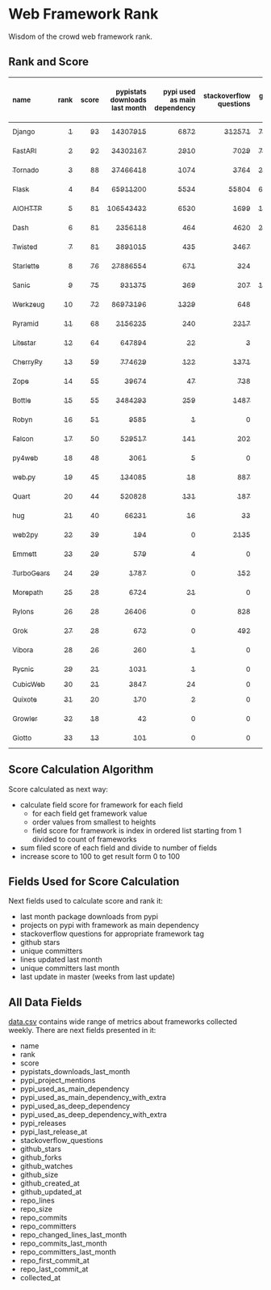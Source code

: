 # Web Framework Rank
Wisdom of the crowd web framework rank.

## Rank and Score
<sub>name</sub> | <sub>rank</sub> | <sub>score</sub> | <sub>pypistats downloads last month</sub> | <sub>pypi used as main dependency</sub> | <sub>stackoverflow questions</sub> | <sub>github stars</sub> | <sub>repo unique committers</sub> | <sub>repo changed lines last month</sub> | <sub>repo unique committers last month</sub> | <sub>repo last commit</sub>
:--- | ---: | ---: | ---: | ---: | ---: | ---: | ---: | ---: | ---: | ---:
[<sub>Django</sub>](https://github.com/django/django "first commit: 2005-07-13") | [<sub>1</sub>](# "  +0 last week") | [<sub>93</sub>](# "  -1 last week") | [<sub>14307915</sub>](# "  #7 in pypistats downloads last month +2.06% last week") | [<sub>6872</sub>](# "  #1 in pypi used as main dependency +0.47% last week") | [<sub>312571</sub>](# "  #1 in stackoverflow questions +0.02% last week") | [<sub>77756</sub>](# "  #1 in github stars +0.12% last week") | [<sub>3097</sub>](# "  #1 in repo unique committers +0.1% last week") | [<sub>2065</sub>](# "  #7 in repo changed lines last month +25.68% last week") | [<sub>27</sub>](# "  #1 in repo unique committers last month +8.0% last week") | [<sub>2024-06-28</sub>](# "  #3 in repo last commit 1 week ago")
[<sub>FastAPI</sub>](https://github.com/tiangolo/fastapi "first commit: 2018-12-05; uses: Starlette") | [<sub>2</sub>](# "  +0 last week") | [<sub>92</sub>](# "  +1 last week") | [<sub>34302167</sub>](# "  #5 in pypistats downloads last month +2.14% last week") | [<sub>2910</sub>](# "  #4 in pypi used as main dependency +0.94% last week") | [<sub>7029</sub>](# "  #3 in stackoverflow questions +0.46% last week") | [<sub>73028</sub>](# "  #2 in github stars +0.3% last week") | [<sub>656</sub>](# "  #4 in repo unique committers +0.15% last week") | [<sub>3170</sub>](# "▲ #3 in repo changed lines last month +31.86% last week") | [<sub>16</sub>](# "  #2 in repo unique committers last month +0.0% last week") | [<sub>2024-06-28</sub>](# "  #3 in repo last commit 1 week ago")
[<sub>Tornado</sub>](https://github.com/tornadoweb/tornado "first commit: 2009-09-09") | [<sub>3</sub>](# "  +0 last week") | [<sub>88</sub>](# "  +3 last week") | [<sub>37466418</sub>](# "  #4 in pypistats downloads last month +1.67% last week") | [<sub>1074</sub>](# "  #6 in pypi used as main dependency +0.28% last week") | [<sub>3764</sub>](# "  #5 in stackoverflow questions -0.03% last week") | [<sub>21604</sub>](# "  #4 in github stars +0.06% last week") | [<sub>456</sub>](# "  #6 in repo unique committers +0.0% last week") | [<sub>3632</sub>](# "▲ #2 in repo changed lines last month +49.1% last week") | [<sub>3</sub>](# "▼ #10 in repo unique committers last month -25.0% last week") | [<sub>2024-06-29</sub>](# "▲ #1 in repo last commit 1 week ago")
[<sub>Flask</sub>](https://github.com/pallets/flask "first commit: 2010-04-06; uses: Werkzeug") | [<sub>4</sub>](# "  +0 last week") | [<sub>84</sub>](# "  -1 last week") | [<sub>65911200</sub>](# "  #3 in pypistats downloads last month +3.3% last week") | [<sub>5534</sub>](# "  #3 in pypi used as main dependency +0.51% last week") | [<sub>55804</sub>](# "  #2 in stackoverflow questions +0.04% last week") | [<sub>66937</sub>](# "  #3 in github stars +0.06% last week") | [<sub>848</sub>](# "  #2 in repo unique committers +0.0% last week") | [<sub>56</sub>](# "▼ #14 in repo changed lines last month +0.0% last week") | [<sub>4</sub>](# "▼ #8 in repo unique committers last month +0.0% last week") | [<sub>2024-06-07</sub>](# "▼ #15 in repo last commit 4 weeks ago")
[<sub>AIOHTTP</sub>](https://github.com/aio-libs/aiohttp "first commit: 2013-10-01") | [<sub>5</sub>](# "▲ +2 last week") | [<sub>81</sub>](# "▲ +0 last week") | [<sub>106543432</sub>](# "  #1 in pypistats downloads last month +1.84% last week") | [<sub>6530</sub>](# "  #2 in pypi used as main dependency +0.6% last week") | [<sub>1699</sub>](# "  #9 in stackoverflow questions +0.12% last week") | [<sub>14760</sub>](# "  #7 in github stars +0.2% last week") | [<sub>751</sub>](# "  #3 in repo unique committers +0.0% last week") | [<sub>44</sub>](# "▲ #15 in repo changed lines last month +120.0% last week") | [<sub>2</sub>](# "  #13 in repo unique committers last month +0.0% last week") | [<sub>2024-06-25</sub>](# "  #3 in repo last commit 1 week ago")
[<sub>Dash</sub>](https://github.com/plotly/dash "first commit: 2015-04-10") | [<sub>6</sub>](# "  +0 last week") | [<sub>81</sub>](# "  +0 last week") | [<sub>2356118</sub>](# "  #10 in pypistats downloads last month -0.2% last week") | [<sub>464</sub>](# "  #8 in pypi used as main dependency +0.65% last week") | [<sub>4620</sub>](# "  #4 in stackoverflow questions +0.15% last week") | [<sub>20822</sub>](# "  #5 in github stars +0.19% last week") | [<sub>195</sub>](# "  #15 in repo unique committers +0.0% last week") | [<sub>2145</sub>](# "  #6 in repo changed lines last month -4.62% last week") | [<sub>7</sub>](# "  #4 in repo unique committers last month -22.22% last week") | [<sub>2024-06-25</sub>](# "  #3 in repo last commit 1 week ago")
[<sub>Twisted</sub>](https://github.com/twisted/twisted "first commit: 2001-07-09") | [<sub>7</sub>](# "▼ -2 last week") | [<sub>81</sub>](# "▼ -1 last week") | [<sub>3891015</sub>](# "  #8 in pypistats downloads last month +2.05% last week") | [<sub>435</sub>](# "  #9 in pypi used as main dependency +0.23% last week") | [<sub>3467</sub>](# "  #6 in stackoverflow questions +0.0% last week") | [<sub>5488</sub>](# "  #15 in github stars +0.13% last week") | [<sub>321</sub>](# "  #9 in repo unique committers +0.0% last week") | [<sub>11884</sub>](# "  #1 in repo changed lines last month +2.21% last week") | [<sub>7</sub>](# "▲ #4 in repo unique committers last month +0.0% last week") | [<sub>2024-06-27</sub>](# "▼ #3 in repo last commit 1 week ago")
[<sub>Starlette</sub>](https://github.com/encode/starlette "first commit: 2018-06-25; used by: FastAPI") | [<sub>8</sub>](# "▲ +2 last week") | [<sub>76</sub>](# "▲ +6 last week") | [<sub>27886554</sub>](# "  #6 in pypistats downloads last month +2.67% last week") | [<sub>671</sub>](# "  #7 in pypi used as main dependency +1.36% last week") | [<sub>324</sub>](# "  #17 in stackoverflow questions +0.0% last week") | [<sub>9744</sub>](# "  #8 in github stars +0.28% last week") | [<sub>284</sub>](# "  #10 in repo unique committers +0.35% last week") | [<sub>58</sub>](# "▲ #13 in repo changed lines last month +7.41% last week") | [<sub>4</sub>](# "▲ #8 in repo unique committers last month +33.33% last week") | [<sub>2024-06-29</sub>](# "▲ #1 in repo last commit 1 week ago")
[<sub>Sanic</sub>](https://github.com/sanic-org/sanic "first commit: 2016-05-26") | [<sub>9</sub>](# "▼ -1 last week") | [<sub>75</sub>](# "▼ +1 last week") | [<sub>931375</sub>](# "  #12 in pypistats downloads last month -2.7% last week") | [<sub>369</sub>](# "  #10 in pypi used as main dependency +0.27% last week") | [<sub>207</sub>](# "  #18 in stackoverflow questions +0.0% last week") | [<sub>17855</sub>](# "  #6 in github stars +0.11% last week") | [<sub>381</sub>](# "  #7 in repo unique committers +0.0% last week") | [<sub>614</sub>](# "▲ #9 in repo changed lines last month +859.38% last week") | [<sub>5</sub>](# "▲ #6 in repo unique committers last month +66.67% last week") | [<sub>2024-06-27</sub>](# "▼ #3 in repo last commit 1 week ago")
[<sub>Werkzeug</sub>](https://github.com/pallets/werkzeug "first commit: 2007-05-04; used by: Flask and Quart") | [<sub>10</sub>](# "▼ -1 last week") | [<sub>72</sub>](# "▼ -1 last week") | [<sub>86973196</sub>](# "  #2 in pypistats downloads last month +4.43% last week") | [<sub>1329</sub>](# "  #5 in pypi used as main dependency +0.45% last week") | [<sub>648</sub>](# "  #15 in stackoverflow questions -0.15% last week") | [<sub>6576</sub>](# "  #12 in github stars +0.06% last week") | [<sub>503</sub>](# "  #5 in repo unique committers +0.0% last week") | [<sub>32</sub>](# "▼ #16 in repo changed lines last month +0.0% last week") | [<sub>3</sub>](# "▼ #10 in repo unique committers last month +0.0% last week") | [<sub>2024-06-03</sub>](# "▼ #15 in repo last commit 4 weeks ago")
[<sub>Pyramid</sub>](https://github.com/Pylons/pyramid "first commit: 2008-07-04; used by: CubicWeb") | [<sub>11</sub>](# "  +0 last week") | [<sub>68</sub>](# "  -1 last week") | [<sub>2156225</sub>](# "  #11 in pypistats downloads last month -4.42% last week") | [<sub>240</sub>](# "  #12 in pypi used as main dependency +0.0% last week") | [<sub>2217</sub>](# "  #7 in stackoverflow questions +0.0% last week") | [<sub>3917</sub>](# "  #17 in github stars +0.08% last week") | [<sub>367</sub>](# "  #8 in repo unique committers +0.0% last week") | [<sub>676</sub>](# "  #8 in repo changed lines last month +0.0% last week") | [<sub>1</sub>](# "  #15 in repo unique committers last month +0.0% last week") | [<sub>2024-06-10</sub>](# "▼ #12 in repo last commit 3 weeks ago")
[<sub>Litestar</sub>](https://github.com/litestar-org/litestar "first commit: 2021-12-06") | [<sub>12</sub>](# "  +0 last week") | [<sub>64</sub>](# "  -2 last week") | [<sub>647894</sub>](# "  #14 in pypistats downloads last month -14.59% last week") | [<sub>22</sub>](# "  #18 in pypi used as main dependency +0.0% last week") | [<sub>3</sub>](# "  #23 in stackoverflow questions +0.0% last week") | [<sub>5055</sub>](# "  #16 in github stars +0.88% last week") | [<sub>208</sub>](# "  #14 in repo unique committers +0.0% last week") | [<sub>2605</sub>](# "▼ #5 in repo changed lines last month -19.8% last week") | [<sub>14</sub>](# "▼ #3 in repo unique committers last month -12.5% last week") | [<sub>2024-06-21</sub>](# "▼ #11 in repo last commit 2 weeks ago")
[<sub>CherryPy</sub>](https://github.com/cherrypy/cherrypy "first commit: 2004-11-20") | [<sub>13</sub>](# "  +0 last week") | [<sub>59</sub>](# "  +0 last week") | [<sub>774629</sub>](# "  #13 in pypistats downloads last month +1.91% last week") | [<sub>122</sub>](# "  #15 in pypi used as main dependency +0.0% last week") | [<sub>1371</sub>](# "  #11 in stackoverflow questions +0.07% last week") | [<sub>1804</sub>](# "  #21 in github stars +0.22% last week") | [<sub>151</sub>](# "  #17 in repo unique committers +0.0% last week") | [<sub>147</sub>](# "  #11 in repo changed lines last month +0.0% last week") | [<sub>1</sub>](# "  #15 in repo unique committers last month +0.0% last week") | [<sub>2024-06-14</sub>](# "▼ #12 in repo last commit 3 weeks ago")
[<sub>Zope</sub>](https://github.com/zopefoundation/Zope "first commit: 1996-06-17") | [<sub>14</sub>](# "  +0 last week") | [<sub>55</sub>](# "  -1 last week") | [<sub>39674</sub>](# "  #19 in pypistats downloads last month +0.7% last week") | [<sub>47</sub>](# "  #16 in pypi used as main dependency +0.0% last week") | [<sub>738</sub>](# "  #14 in stackoverflow questions +0.14% last week") | [<sub>348</sub>](# "  #26 in github stars +0.0% last week") | [<sub>177</sub>](# "  #16 in repo unique committers +0.0% last week") | [<sub>86</sub>](# "▼ #12 in repo changed lines last month -74.33% last week") | [<sub>3</sub>](# "▼ #10 in repo unique committers last month +0.0% last week") | [<sub>2024-06-12</sub>](# "▼ #12 in repo last commit 3 weeks ago")
[<sub>Bottle</sub>](https://github.com/bottlepy/bottle "first commit: 2009-06-30") | [<sub>15</sub>](# "  +0 last week") | [<sub>55</sub>](# "  +0 last week") | [<sub>3484293</sub>](# "  #9 in pypistats downloads last month +3.61% last week") | [<sub>259</sub>](# "  #11 in pypi used as main dependency +0.39% last week") | [<sub>1487</sub>](# "  #10 in stackoverflow questions +0.0% last week") | [<sub>8331</sub>](# "  #10 in github stars +0.04% last week") | [<sub>232</sub>](# "  #12 in repo unique committers +0.0% last week") | [<sub>0</sub>](# "▲ #17 in repo changed lines last month +100% last week") | [<sub>0</sub>](# "▲ #17 in repo unique committers last month +100% last week") | [<sub>2024-01-03</sub>](# "  #25 in repo last commit 26 weeks ago")
[<sub>Robyn</sub>](https://github.com/sansyrox/robyn "first commit: 2021-05-22") | [<sub>16</sub>](# "  +0 last week") | [<sub>51</sub>](# "  +0 last week") | [<sub>9585</sub>](# "  #21 in pypistats downloads last month +13.85% last week") | [<sub>1</sub>](# "  #25 in pypi used as main dependency +0.0% last week") | [<sub>0</sub>](# "  #24 in stackoverflow questions +100% last week") | [<sub>3891</sub>](# "  #18 in github stars +0.41% last week") | [<sub>66</sub>](# "  #22 in repo unique committers +0.0% last week") | [<sub>550</sub>](# "▼ #10 in repo changed lines last month +5.77% last week") | [<sub>5</sub>](# "  #6 in repo unique committers last month +0.0% last week") | [<sub>2024-06-27</sub>](# "  #3 in repo last commit 1 week ago")
[<sub>Falcon</sub>](https://github.com/falconry/falcon "first commit: 2012-12-06; used by: hug") | [<sub>17</sub>](# "  +0 last week") | [<sub>50</sub>](# "  +0 last week") | [<sub>529517</sub>](# "  #15 in pypistats downloads last month +1.47% last week") | [<sub>141</sub>](# "  #13 in pypi used as main dependency +0.0% last week") | [<sub>202</sub>](# "  #19 in stackoverflow questions +0.5% last week") | [<sub>9434</sub>](# "  #9 in github stars +0.04% last week") | [<sub>210</sub>](# "  #13 in repo unique committers +0.0% last week") | [<sub>0</sub>](# "▲ #17 in repo changed lines last month +100% last week") | [<sub>0</sub>](# "▲ #17 in repo unique committers last month +100% last week") | [<sub>2024-05-07</sub>](# "  #20 in repo last commit 8 weeks ago")
[<sub>py4web</sub>](https://github.com/web2py/py4web "first commit: 2019-03-25") | [<sub>18</sub>](# "  +0 last week") | [<sub>48</sub>](# "  +0 last week") | [<sub>3061</sub>](# "  #24 in pypistats downloads last month -3.29% last week") | [<sub>5</sub>](# "  #22 in pypi used as main dependency +0.0% last week") | [<sub>0</sub>](# "  #24 in stackoverflow questions +100% last week") | [<sub>238</sub>](# "  #27 in github stars +0.0% last week") | [<sub>73</sub>](# "  #21 in repo unique committers +0.0% last week") | [<sub>2668</sub>](# "▼ #4 in repo changed lines last month -57.86% last week") | [<sub>2</sub>](# "  #13 in repo unique committers last month +0.0% last week") | [<sub>2024-06-28</sub>](# "  #3 in repo last commit 1 week ago")
[<sub>web.py</sub>](https://github.com/webpy/webpy "first commit: 1970-01-01") | [<sub>19</sub>](# "  +0 last week") | [<sub>45</sub>](# "  +1 last week") | [<sub>134085</sub>](# "  #17 in pypistats downloads last month +10.92% last week") | [<sub>18</sub>](# "  #20 in pypi used as main dependency +0.0% last week") | [<sub>887</sub>](# "  #12 in stackoverflow questions -0.11% last week") | [<sub>5876</sub>](# "  #13 in github stars -0.02% last week") | [<sub>97</sub>](# "  #20 in repo unique committers +0.0% last week") | [<sub>0</sub>](# "▲ #17 in repo changed lines last month +100% last week") | [<sub>0</sub>](# "▲ #17 in repo unique committers last month +100% last week") | [<sub>2024-04-30</sub>](# "  #22 in repo last commit 9 weeks ago")
[<sub>Quart</sub>](https://github.com/pallets/quart "first commit: 2017-05-14; uses: Werkzeug") | [<sub>20</sub>](# "  +0 last week") | [<sub>44</sub>](# "  +1 last week") | [<sub>520828</sub>](# "  #16 in pypistats downloads last month +2.22% last week") | [<sub>131</sub>](# "  #14 in pypi used as main dependency +0.77% last week") | [<sub>187</sub>](# "  #20 in stackoverflow questions +0.54% last week") | [<sub>2744</sub>](# "  #19 in github stars +0.4% last week") | [<sub>105</sub>](# "  #19 in repo unique committers +0.0% last week") | [<sub>0</sub>](# "▲ #17 in repo changed lines last month +100% last week") | [<sub>0</sub>](# "▲ #17 in repo unique committers last month +100% last week") | [<sub>2024-05-19</sub>](# "  #18 in repo last commit 6 weeks ago")
[<sub>hug</sub>](https://github.com/hugapi/hug "first commit: 2015-07-17; uses: Falcon") | [<sub>21</sub>](# "  +0 last week") | [<sub>40</sub>](# "  +0 last week") | [<sub>66231</sub>](# "  #18 in pypistats downloads last month +13.22% last week") | [<sub>16</sub>](# "  #21 in pypi used as main dependency +0.0% last week") | [<sub>33</sub>](# "  #22 in stackoverflow questions +0.0% last week") | [<sub>6845</sub>](# "  #11 in github stars +0.06% last week") | [<sub>125</sub>](# "  #18 in repo unique committers +0.0% last week") | [<sub>0</sub>](# "▲ #17 in repo changed lines last month +100% last week") | [<sub>0</sub>](# "▲ #17 in repo unique committers last month +100% last week") | [<sub>2023-06-30</sub>](# "  #26 in repo last commit 53 weeks ago")
[<sub>web2py</sub>](https://github.com/web2py/web2py "first commit: 2011-11-23") | [<sub>22</sub>](# "  +0 last week") | [<sub>39</sub>](# "  +0 last week") | [<sub>194</sub>](# "  #30 in pypistats downloads last month -16.02% last week") | [<sub>0</sub>](# "  #28 in pypi used as main dependency +100% last week") | [<sub>2135</sub>](# "  #8 in stackoverflow questions +0.0% last week") | [<sub>2093</sub>](# "  #20 in github stars -0.1% last week") | [<sub>276</sub>](# "  #11 in repo unique committers +0.0% last week") | [<sub>0</sub>](# "▲ #17 in repo changed lines last month +100% last week") | [<sub>0</sub>](# "▲ #17 in repo unique committers last month +100% last week") | [<sub>2024-05-18</sub>](# "  #18 in repo last commit 7 weeks ago")
[<sub>Emmett</sub>](https://github.com/emmett-framework/emmett "first commit: 2014-10-22") | [<sub>23</sub>](# "  +0 last week") | [<sub>29</sub>](# "  -7 last week") | [<sub>579</sub>](# "  #28 in pypistats downloads last month +3.02% last week") | [<sub>4</sub>](# "  #23 in pypi used as main dependency +0.0% last week") | [<sub>0</sub>](# "  #24 in stackoverflow questions +100% last week") | [<sub>1022</sub>](# "  #22 in github stars +0.49% last week") | [<sub>26</sub>](# "  #28 in repo unique committers +0.0% last week") | [<sub>0</sub>](# "▼ #17 in repo changed lines last month -100.0% last week") | [<sub>0</sub>](# "▼ #17 in repo unique committers last month -100.0% last week") | [<sub>2024-05-29</sub>](# "  #17 in repo last commit 5 weeks ago")
[<sub>TurboGears</sub>](https://github.com/TurboGears/tg2 "first commit: 2007-06-27") | [<sub>24</sub>](# "  +0 last week") | [<sub>29</sub>](# "  +1 last week") | [<sub>1787</sub>](# "  #25 in pypistats downloads last month -2.35% last week") | [<sub>0</sub>](# "  #28 in pypi used as main dependency +100% last week") | [<sub>152</sub>](# "  #21 in stackoverflow questions +0.0% last week") | [<sub>800</sub>](# "  #23 in github stars +0.0% last week") | [<sub>38</sub>](# "  #24 in repo unique committers +0.0% last week") | [<sub>0</sub>](# "▲ #17 in repo changed lines last month +100% last week") | [<sub>0</sub>](# "▲ #17 in repo unique committers last month +100% last week") | [<sub>2024-03-25</sub>](# "  #23 in repo last commit 14 weeks ago")
[<sub>Morepath</sub>](https://github.com/morepath/morepath "first commit: 2013-07-17") | [<sub>25</sub>](# "▲ +1 last week") | [<sub>28</sub>](# "▲ +0 last week") | [<sub>6724</sub>](# "  #22 in pypistats downloads last month +0.9% last week") | [<sub>21</sub>](# "  #19 in pypi used as main dependency +0.0% last week") | [<sub>0</sub>](# "  #24 in stackoverflow questions +100% last week") | [<sub>394</sub>](# "  #25 in github stars -0.25% last week") | [<sub>28</sub>](# "  #26 in repo unique committers +0.0% last week") | [<sub>0</sub>](# "▲ #17 in repo changed lines last month +100% last week") | [<sub>0</sub>](# "▲ #17 in repo unique committers last month +100% last week") | [<sub>2022-05-29</sub>](# "  #27 in repo last commit 109 weeks ago")
[<sub>Pylons</sub>](https://github.com/Pylons/pylons "first commit: 2006-02-18") | [<sub>26</sub>](# "▼ -1 last week") | [<sub>28</sub>](# "▼ +0 last week") | [<sub>26406</sub>](# "  #20 in pypistats downloads last month -1.85% last week") | [<sub>0</sub>](# "  #28 in pypi used as main dependency +100% last week") | [<sub>828</sub>](# "  #13 in stackoverflow questions -0.12% last week") | [<sub>231</sub>](# "  #28 in github stars +0.0% last week") | [<sub>36</sub>](# "  #25 in repo unique committers +0.0% last week") | [<sub>0</sub>](# "▲ #17 in repo changed lines last month +100% last week") | [<sub>0</sub>](# "▲ #17 in repo unique committers last month +100% last week") | [<sub>2018-01-12</sub>](# "  #31 in repo last commit 338 weeks ago")
[<sub>Grok</sub>](https://github.com/zopefoundation/grok "first commit: 2006-10-14") | [<sub>27</sub>](# "  +0 last week") | [<sub>28</sub>](# "  +1 last week") | [<sub>672</sub>](# "  #27 in pypistats downloads last month +4.67% last week") | [<sub>0</sub>](# "  #28 in pypi used as main dependency +100% last week") | [<sub>492</sub>](# "  #16 in stackoverflow questions +0.0% last week") | [<sub>26</sub>](# "  #32 in github stars +0.0% last week") | [<sub>45</sub>](# "  #23 in repo unique committers +0.0% last week") | [<sub>0</sub>](# "▲ #17 in repo changed lines last month +100% last week") | [<sub>0</sub>](# "▲ #17 in repo unique committers last month +100% last week") | [<sub>2024-05-08</sub>](# "  #20 in repo last commit 8 weeks ago")
[<sub>Vibora</sub>](https://github.com/vibora-io/vibora "first commit: 2018-06-13") | [<sub>28</sub>](# "  +0 last week") | [<sub>26</sub>](# "  +1 last week") | [<sub>260</sub>](# "  #29 in pypistats downloads last month +4.0% last week") | [<sub>1</sub>](# "  #25 in pypi used as main dependency +0.0% last week") | [<sub>0</sub>](# "  #24 in stackoverflow questions +100% last week") | [<sub>5672</sub>](# "  #14 in github stars +0.0% last week") | [<sub>27</sub>](# "  #27 in repo unique committers +0.0% last week") | [<sub>0</sub>](# "▲ #17 in repo changed lines last month +100% last week") | [<sub>0</sub>](# "▲ #17 in repo unique committers last month +100% last week") | [<sub>2019-02-11</sub>](# "  #30 in repo last commit 281 weeks ago")
[<sub>Pycnic</sub>](https://github.com/nullism/pycnic "first commit: 2015-11-04") | [<sub>29</sub>](# "  +0 last week") | [<sub>21</sub>](# "  +0 last week") | [<sub>1031</sub>](# "  #26 in pypistats downloads last month +5.42% last week") | [<sub>1</sub>](# "  #25 in pypi used as main dependency +0.0% last week") | [<sub>0</sub>](# "  #24 in stackoverflow questions +100% last week") | [<sub>159</sub>](# "  #29 in github stars +0.0% last week") | [<sub>11</sub>](# "  #29 in repo unique committers +0.0% last week") | [<sub>0</sub>](# "▲ #17 in repo changed lines last month +100% last week") | [<sub>0</sub>](# "▲ #17 in repo unique committers last month +100% last week") | [<sub>2022-04-05</sub>](# "  #28 in repo last commit 117 weeks ago")
[<sub>CubicWeb</sub>](https://forge.extranet.logilab.fr/cubicweb/cubicweb "uses: Pyramid") | [<sub>30</sub>](# "  +0 last week") | [<sub>21</sub>](# "  +1 last week") | [<sub>3847</sub>](# "  #23 in pypistats downloads last month +11.41% last week") | [<sub>24</sub>](# "  #17 in pypi used as main dependency +0.0% last week") | [<sub>0</sub>](# "  #24 in stackoverflow questions +100% last week") | [<sub>0</sub>](# "  #33 in github stars +100% last week") | [<sub>0</sub>](# "  #33 in repo unique committers +100% last week") | [<sub>0</sub>](# "▲ #17 in repo changed lines last month +100% last week") | [<sub>0</sub>](# "▲ #17 in repo unique committers last month +100% last week") | [<sub></sub>](# "  #32 in repo last commit")
[<sub>Quixote</sub>](https://github.com/nascheme/quixote "first commit: 2006-03-16") | [<sub>31</sub>](# "  +0 last week") | [<sub>20</sub>](# "  +0 last week") | [<sub>170</sub>](# "  #31 in pypistats downloads last month +8.28% last week") | [<sub>2</sub>](# "  #24 in pypi used as main dependency +0.0% last week") | [<sub>0</sub>](# "  #24 in stackoverflow questions +100% last week") | [<sub>82</sub>](# "  #30 in github stars +0.0% last week") | [<sub>6</sub>](# "  #30 in repo unique committers +0.0% last week") | [<sub>0</sub>](# "▲ #17 in repo changed lines last month +100% last week") | [<sub>0</sub>](# "▲ #17 in repo unique committers last month +100% last week") | [<sub>2024-03-01</sub>](# "  #24 in repo last commit 18 weeks ago")
[<sub>Growler</sub>](https://github.com/pyGrowler/Growler "first commit: 2014-08-17") | [<sub>32</sub>](# "  +0 last week") | [<sub>18</sub>](# "  +1 last week") | [<sub>42</sub>](# "  #33 in pypistats downloads last month +13.51% last week") | [<sub>0</sub>](# "  #28 in pypi used as main dependency +100% last week") | [<sub>0</sub>](# "  #24 in stackoverflow questions +100% last week") | [<sub>686</sub>](# "  #24 in github stars +0.0% last week") | [<sub>6</sub>](# "  #30 in repo unique committers +0.0% last week") | [<sub>0</sub>](# "▲ #17 in repo changed lines last month +100% last week") | [<sub>0</sub>](# "▲ #17 in repo unique committers last month +100% last week") | [<sub>2020-03-08</sub>](# "  #29 in repo last commit 225 weeks ago")
[<sub>Giotto</sub>](https://github.com/priestc/giotto "first commit: 2012-02-26") | [<sub>33</sub>](# "  +0 last week") | [<sub>13</sub>](# "  +0 last week") | [<sub>101</sub>](# "  #32 in pypistats downloads last month -9.82% last week") | [<sub>0</sub>](# "  #28 in pypi used as main dependency +100% last week") | [<sub>0</sub>](# "  #24 in stackoverflow questions +100% last week") | [<sub>59</sub>](# "  #31 in github stars +0.0% last week") | [<sub>3</sub>](# "  #32 in repo unique committers +0.0% last week") | [<sub>0</sub>](# "▲ #17 in repo changed lines last month +100% last week") | [<sub>0</sub>](# "▲ #17 in repo unique committers last month +100% last week") | [<sub>2013-10-07</sub>](# "  #32 in repo last commit 560 weeks ago")

## Score Calculation Algorithm
Score calculated as next way:
- calculate field score for framework for each field
  - for each field get framework value
  - order values from smallest to heights
  - field score for framework is index in ordered list starting from 1 divided to count of frameworks
- sum filed score of each field and divide to number of fields
- increase score to 100 to get result form 0 to 100

## Fields Used for Score Calculation
Next fields used to calculate score and rank it:
- last month package downloads from pypi
- projects on pypi with framework as main dependency
- stackoverflow questions for appropriate framework tag
- github stars
- unique committers
- lines updated last month
- unique committers last month
- last update in master (weeks from last update)

## All Data Fields
[data.csv](data.csv) contains wide range of metrics about frameworks collected weekly.
There are next fields presented in it: 

- name
- rank
- score
- pypistats_downloads_last_month
- pypi_project_mentions
- pypi_used_as_main_dependency
- pypi_used_as_main_dependency_with_extra
- pypi_used_as_deep_dependency
- pypi_used_as_deep_dependency_with_extra
- pypi_releases
- pypi_last_release_at
- stackoverflow_questions
- github_stars
- github_forks
- github_watches
- github_size
- github_created_at
- github_updated_at
- repo_lines
- repo_size
- repo_commits
- repo_committers
- repo_changed_lines_last_month
- repo_commits_last_month
- repo_committers_last_month
- repo_first_commit_at
- repo_last_commit_at
- collected_at
